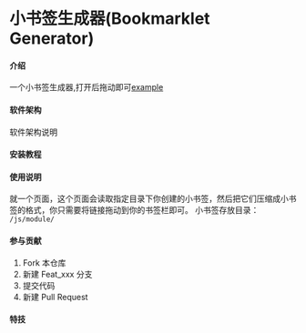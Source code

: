 # 小书签生成器(Bookmarklet Generator)

#### 介绍
一个小书签生成器,打开后拖动即可[example](https://ghimi-g.github.io/bookmarklet/)

#### 软件架构
软件架构说明


#### 安装教程


#### 使用说明

就一个页面，这个页面会读取指定目录下你创建的小书签，然后把它们压缩成小书签的格式，你只需要将链接拖动到你的书签栏即可。
小书签存放目录：
`/js/module/`

#### 参与贡献

1.  Fork 本仓库
2.  新建 Feat_xxx 分支
3.  提交代码
4.  新建 Pull Request


#### 特技
